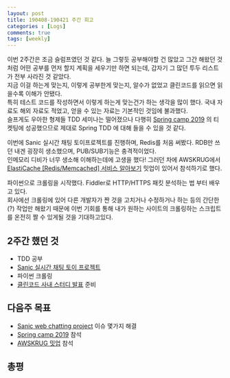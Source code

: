 ```yaml
---
layout: post
title: 190408-190421 주간 회고
categories : [Logs]
comments: true
tags: [weekly]
---
```

이번 2주간은 조금 슬럼프였던 것 같다.
늘 그렇듯 공부해야할 건 많았고 그간 해왔던 것 처럼 어떤 공부를 먼저 할지 계획을 세우기만 하면 되는데, 갑자기 그 많던 투두 리스트가 전부 사라진 것 같았다.  
지금 이걸 하는게 맞는지, 이렇게 공부한게 맞는지, 알수가 없었고 클린코드를 읽으면 읽을수록 이해가 안됐다.   
특히 테스트 코드를 작성하면서 이렇게 하는게 맞는건가 하는 생각을 많이 했다. 국내 자료도 해외 자료도 적었고, 얻을 수 있는 자료는 기본적인 것임에 불과했다.  
슬프게도 우아한 형제들 TDD 세미나는 떨어졌으나 다행히 [Spring camp 2019](https://www.springcamp.io/2019/) 의 티켓팅에 성공했으므로 제대로 Spring TDD 에 대해 들을 수 있을 것 같다.  

이번에 Sanic 실시간 채팅 토이프로젝트를 진행하며, Redis를 처음 써봤다. RDB만 쓰던 내겐 굉장히 생소했으며, PUB/SUB기능은 충격적이었다.   
인메모리 디비가 너무 생소해 이해하는데에 고생을 했다! 그러던 차에 AWSKRUG에서 [ElastiCache [Redis/Memcached] 서비스 알아보기](https://www.meetup.com/ko-KR/awskrug/events/260819944/) 밋업이 있어서 참석하기로 했다.  

파이썬으로 크롤링을 시작했다. Fiddler로 HTTP/HTTPS 패킷 분석하는 법 부터 배우고 있다.     
회사에선 크롤링에 있어 다른 개발자가 짠 것을 고치거나 수정하거나 하는 등의 간단한(?) 작업만 해왔기 때문에
이번 기회를 통해 내가 원하는 사이트의 크롤링하는 스크립트를 온전히 짤 수 있게될 것을 기대하고있다.

## 2주간 했던 것
* TDD 공부
* [Sanic 실시간 채팅 토이 프로젝트](https://github.com/sehajyang/sanic-toy-project)
* 파이썬 크롤링
* [클린코드 사내 스터디 발표](https://www.slideshare.net/herrenstudy/tdd-142039199) 준비
## 다음주 목표
* [Sanic web chatting project](https://github.com/sehajyang/sanic-toy-project) 이슈 몇가지 해결
* [Spring camp 2019](https://www.springcamp.io/2019/) 참석
* [AWSKRUG 밋업](https://www.meetup.com/ko-KR/awskrug/events/260819944/) 참석

## 총평


